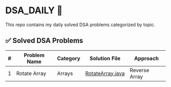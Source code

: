 # DSA_DAILY 🚀

This repo contains my daily solved DSA problems categorized by topic.

## ✅ Solved DSA Problems

| #  | Problem Name     | Category | Solution File             | Approach          |
|----|------------------|----------|---------------------------|-------------------|
| 1  | Rotate Array     | Arrays   | [RotateArray.java](Arrays/RotateArray.java) | Reverse Array     |
